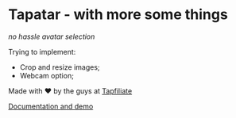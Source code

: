 # Tapatar - with more some things

*no hassle avatar selection*

Trying to implement:
 - Crop and resize images;
 - Webcam option; 

Made with ♥ by the guys at [Tapfiliate](https://tapfiliate.com)

[Documentation and demo](https://tapfiliate.com/open-source/tapatar/)
